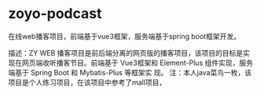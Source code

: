# zoyo-podcast
在线web播客项目，前端基于vue3框架，服务端基于spring boot框架开发。

描述：ZY WEB 播客项目是前后端分离的网页版的播客项目，该项目的目标是实现在网页端收听播客节目。前端基于 Vue3框架和 Element-Plus 组件实现，服务端基于 Spring Boot 和 Mybatis-Plus 等框架实
现。
注：本人java菜鸟一枚，该项目是个人练习项目，在该项目中参考了mall项目，
